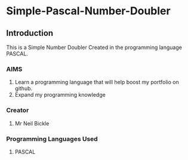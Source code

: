 # Simple-Pascal-Number-Doubler
## Introduction
This is a Simple Number Doubler Created in the programming language PASCAL. 
### AIMS
1. Learn a programming language that will help boost my portfolio on github.
2. Expand my programming knowledge

### Creator
1. Mr Neil Bickle

### Programming Languages Used
1. PASCAL
